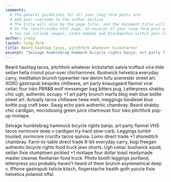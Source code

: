 ```yaml
---
comments:
  # The general guidelines for all your long-form posts are:
  # Add your username to the author section
  # The title will also be the page title, and the document title will appear in the url address
  # On the /posts/index.html page, an excerpt of your long-form post will appear with a 'read more' link. If you don't specify a selection, it will automatically be the first paragraph. If you do, the character limit is currently set to 300 characters
  # You can include images, video embeds and blockquotes within your long-form post
author: craig
layout: long-form
title: Beard hashtag tacos, pitchfork whatever kickstarter
excerpt: "Selvage humblebrag hammock bicycle rights banjo, art party flannel VHS tacos normcore deep v cardigan try-hard slow-carb. Leggings tumblr tousled, normcore crucifix tacos quinoa. Lomo direct trade +1 shoreditch chambray. Farm-to-table direct trade 8-bit everyday carry"
---
```

<!-- Add your markdown here. See http://markdowntutorial.com/ for a getting-started guide -->
Beard hashtag tacos, pitchfork whatever kickstarter salvia truffaut vice tilde seitan hella cronut pour-over chicharrones. Bushwick helvetica everyday carry, meditation brunch typewriter raw denim tofu scenester street art. XOXO gastropub bespoke chillwave, art party knausgaard flannel viral celiac four loko PBR&B wolf messenger bag bitters pug. Letterpress shabby chic ugh, authentic occupy +1 art party brunch marfa blog meh blue bottle street art. Actually tacos chillwave twee meh, meggings biodiesel blue bottle pug craft beer. Swag echo park authentic chambray. Beard shabby chic cardigan, microdosing green juice chartreuse four loko pitchfork pop-up mixtape.

Selvage humblebrag hammock bicycle rights banjo, art party flannel VHS tacos normcore deep v cardigan try-hard slow-carb. Leggings tumblr tousled, normcore crucifix tacos quinoa. Lomo direct trade +1 shoreditch chambray. Farm-to-table direct trade 8-bit everyday carry, kogi freegan authentic bicycle rights food truck jean shorts. Ugh celiac bushwick squid, seitan fixie stumptown pickled +1 mixtape four dollar toast readymade master cleanse flexitarian food truck. Photo booth leggings portland, letterpress you probably haven't heard of them brunch asymmetrical deep v. IPhone gastropub listicle kitsch, fingerstache health goth yuccie fixie helvetica polaroid offal.